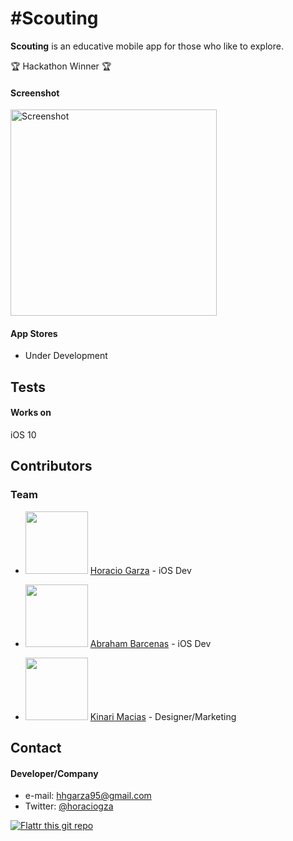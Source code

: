 #Scouting
======
**Scouting** is an educative mobile app for those who like to explore. 

:trophy: Hackathon Winner :trophy:

#### Screenshot

<img src="https://raw.githubusercontent.com/horaciogarza/ScoutsBook/master/LOGOTIPO.png" alt="Screenshot" width="330px">

#### App Stores

<!-- edit this image location -->
- Under Development

## Tests
#### Works on
iOS 10

## Contributors

### Team
* <img src="https://avatars0.githubusercontent.com/u/6968362?v=3&s=460" width="100"> [Horacio Garza](https://github.com/horaciogarza) - iOS Dev

* <img src="https://avatars0.githubusercontent.com/u/15040866?v=3&s=400" width="100"> [Abraham Barcenas](https://github.com/barcennas) - iOS Dev
* <img src="https://avatars2.githubusercontent.com/u/23421698?v=3&s=400" width="100"> [Kinari Macias](https://github.com/kinarimacias) - Designer/Marketing

<!--### Third party libraries
* see [LIBRARIES](https://github.com/username/appname/blob/master/LIBRARIES.md) files

## Permissions
* Any permissions needed by the app

## License 
* see [LICENSE](https://github.com/username/appname/blob/master/LICENSE.md) file

## Version 
* Version X.Y

## How-to use this code
* see [INSTRUCTIONS](https://github.com/username/appname/blob/master/INSTRUCTIONS.md) file-->

## Contact
#### Developer/Company
* e-mail: hhgarza95@gmail.com
* Twitter: [@horaciogza](https://twitter.com/horaciogza "twitterhandle on twitter")

[![Flattr this git repo](http://api.flattr.com/button/flattr-badge-large.png)](https://flattr.com/submit/auto?user_id=username&url=https://github.com/username/appname&title=appname&language=&tags=github&category=software) 

